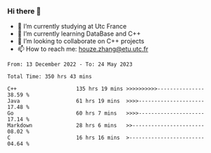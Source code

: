### Hi there 👋
- 🔭 I’m currently studying at Utc France
- 🌱 I’m currently learning DataBase and C++
- 👯 I’m looking to collaborate on C++ projects
- 📫 How to reach me: houze.zhang@etu.utc.fr

<!--START_SECTION:waka-->

```text
From: 13 December 2022 - To: 24 May 2023

Total Time: 350 hrs 43 mins

C++                   135 hrs 19 mins >>>>>>>>>>---------------   38.59 %
Java                  61 hrs 19 mins  >>>>---------------------   17.48 %
Go                    60 hrs 7 mins   >>>>---------------------   17.14 %
Markdown              28 hrs 6 mins   >>-----------------------   08.02 %
C                     16 hrs 16 mins  >------------------------   04.64 %
```

<!--END_SECTION:waka-->
